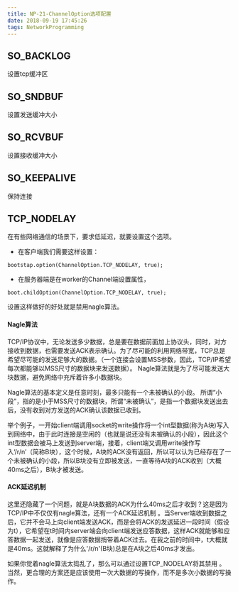 ```yaml
---
title: NP-21-ChannelOption选项配置
date: 2018-09-19 17:45:26
tags: NetworkProgramming
---
```


## SO_BACKLOG
设置tcp缓冲区

## SO_SNDBUF
设置发送缓冲大小

## SO_RCVBUF
设置接收缓冲大小

## SO_KEEPALIVE
保持连接

## TCP_NODELAY
在有些网络通信的场景下，要求低延迟，就要设置这个选项。

- 在客户端我们需要这样设置：
```
bootstap.option(ChannelOption.TCP_NODELAY, true);
```

- 在服务器端是在worker的Channel端设置属性，
```
boot.childOption(ChannelOption.TCP_NODELAY, true);
```

设置这样做好的好处就是禁用nagle算法。

#### Nagle算法
TCP/IP协议中，无论发送多少数据，总是要在数据前面加上协议头，同时，对方接收到数据，也需要发送ACK表示确认。为了尽可能的利用网络带宽，TCP总是希望尽可能的发送足够大的数据。（一个连接会设置MSS参数，因此，TCP/IP希望每次都能够以MSS尺寸的数据块来发送数据）。
Nagle算法就是为了尽可能发送大块数据，避免网络中充斥着许多小数据块。

Nagle算法的基本定义是任意时刻，最多只能有一个未被确认的小段。 所谓“小段”，指的是小于MSS尺寸的数据块，所谓“未被确认”，是指一个数据块发送出去后，没有收到对方发送的ACK确认该数据已收到。

举个例子，一开始client端调用socket的write操作将一个int型数据(称为A块)写入到网络中，由于此时连接是空闲的（也就是说还没有未被确认的小段），因此这个int型数据会被马上发送到server端，接着，client端又调用write操作写入‘/r/n’（简称B块），这个时候，A块的ACK没有返回，所以可以认为已经存在了一个未被确认的小段，所以B块没有立即被发送，一直等待A块的ACK收到（大概40ms之后），B块才被发送。

#### ACK延迟机制
这里还隐藏了一个问题，就是A块数据的ACK为什么40ms之后才收到？这是因为TCP/IP中不仅仅有nagle算法，还有一个ACK延迟机制 。当Server端收到数据之后，它并不会马上向client端发送ACK，而是会将ACK的发送延迟一段时间（假设为t），它希望在t时间内server端会向client端发送应答数据，这样ACK就能够和应答数据一起发送，就像是应答数据捎带着ACK过去。在我之前的时间中，t大概就是40ms。这就解释了为什么'/r/n'(B块)总是在A块之后40ms才发出。

如果你觉着nagle算法太捣乱了，那么可以通过设置TCP_NODELAY将其禁用 。当然，更合理的方案还是应该使用一次大数据的写操作，而不是多次小数据的写操作。